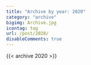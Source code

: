 ```yaml
---
title: "Archive by year: 2020"
category: "archive"
bigimg: Archive.jpg
icontag: tag
url: /post/2020/
disableComments: true
---
```


{{< archive 2020 >}}